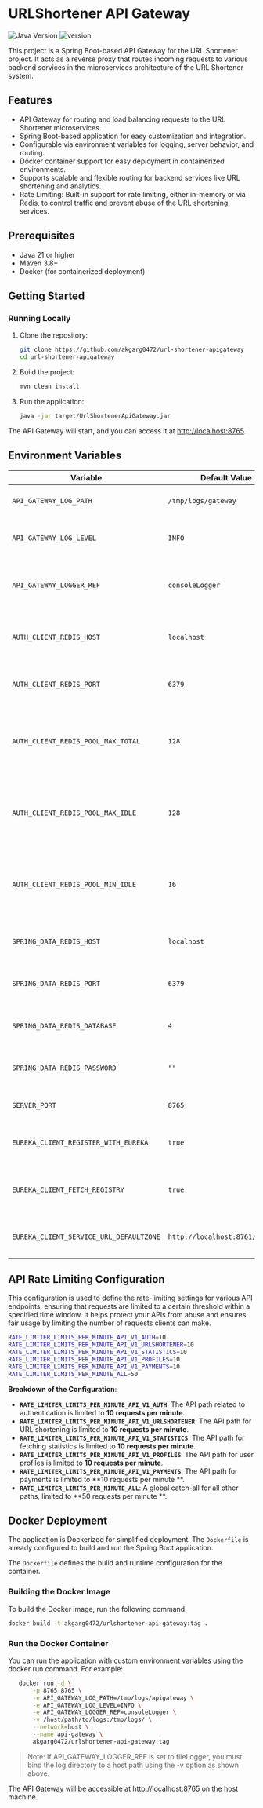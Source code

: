 # URLShortener API Gateway

![Java Version](https://img.shields.io/badge/Java-21-orange)
![version](https://img.shields.io/badge/version-2.6.0-blue)

This project is a Spring Boot-based API Gateway for the URL Shortener project. It acts as a reverse proxy that routes
incoming requests to various backend services in the microservices architecture of the URL Shortener system.

## Features

- API Gateway for routing and load balancing requests to the URL Shortener microservices.
- Spring Boot-based application for easy customization and integration.
- Configurable via environment variables for logging, server behavior, and routing.
- Docker container support for easy deployment in containerized environments.
- Supports scalable and flexible routing for backend services like URL shortening and analytics.
- Rate Limiting: Built-in support for rate limiting, either in-memory or via Redis, to control traffic and prevent
  abuse of the URL shortening services.

## Prerequisites

- Java 21 or higher
- Maven 3.8+
- Docker (for containerized deployment)

## Getting Started

### Running Locally

1. Clone the repository:
   ```bash
   git clone https://github.com/akgarg0472/url-shortener-apigateway
   cd url-shortener-apigateway
   ```

2. Build the project:
   ```bash
   mvn clean install
   ```

3. Run the application:
   ```bash
   java -jar target/UrlShortenerApiGateway.jar
   ```

The API Gateway will start, and you can access it at [http://localhost:8765](http://localhost:8765).

## Environment Variables

| Variable                                | Default Value                   | Description                                                                          |
|-----------------------------------------|---------------------------------|--------------------------------------------------------------------------------------|
| `API_GATEWAY_LOG_PATH`                  | `/tmp/logs/gateway`             | Path where Eureka logs will be stored.                                               |
| `API_GATEWAY_LOG_LEVEL`                 | `INFO`                          | Log level for general application logs.                                              |
| `API_GATEWAY_LOGGER_REF`                | `consoleLogger`                 | Reference name for the logger (`consoleLogger` or `fileLogger`).                     |
| `AUTH_CLIENT_REDIS_HOST`                | `localhost`                     | Redis host address for the authentication service.                                   |
| `AUTH_CLIENT_REDIS_PORT`                | `6379`                          | Redis port for the authentication service.                                           |
| `AUTH_CLIENT_REDIS_POOL_MAX_TOTAL`      | `128`                           | Maximum number of connections in the Redis pool for the authentication service.      |
| `AUTH_CLIENT_REDIS_POOL_MAX_IDLE`       | `128`                           | Maximum number of idle connections in the Redis pool for the authentication service. |
| `AUTH_CLIENT_REDIS_POOL_MIN_IDLE`       | `16`                            | Minimum number of idle connections in the Redis pool for the authentication service. |
| `SPRING_DATA_REDIS_HOST`                | `localhost`                     | Redis host for the Spring Data Redis connection.                                     |
| `SPRING_DATA_REDIS_PORT`                | `6379`                          | Redis port for the Spring Data Redis connection.                                     |
| `SPRING_DATA_REDIS_DATABASE`            | `4`                             | The Redis database number to use (default: 0).                                       |
| `SPRING_DATA_REDIS_PASSWORD`            | `""`                            | Password for Redis connection (if required).                                         |
| `SERVER_PORT`                           | `8765`                          | The port where the server will run.                                                  |
| `EUREKA_CLIENT_REGISTER_WITH_EUREKA`    | `true`                          | Whether to register the service with Eureka or not.                                  |
| `EUREKA_CLIENT_FETCH_REGISTRY`          | `true`                          | Whether to fetch the service registry from Eureka or not.                            |
| `EUREKA_CLIENT_SERVICE_URL_DEFAULTZONE` | `http://localhost:8761/eureka/` | The URL for the Eureka service registry.                                             |

## API Rate Limiting Configuration

This configuration is used to define the rate-limiting settings for various API endpoints, ensuring that requests are
limited to a certain threshold within a specified time window. It helps protect your APIs from abuse and ensures fair
usage by limiting the number of requests clients can make.

```bash
RATE_LIMITER_LIMITS_PER_MINUTE_API_V1_AUTH=10
RATE_LIMITER_LIMITS_PER_MINUTE_API_V1_URLSHORTENER=10
RATE_LIMITER_LIMITS_PER_MINUTE_API_V1_STATISTICS=10
RATE_LIMITER_LIMITS_PER_MINUTE_API_V1_PROFILES=10
RATE_LIMITER_LIMITS_PER_MINUTE_API_V1_PAYMENTS=10
RATE_LIMITER_LIMITS_PER_MINUTE_ALL=50
```

**Breakdown of the Configuration**:

- **`RATE_LIMITER_LIMITS_PER_MINUTE_API_V1_AUTH`**: The API path related to authentication is limited to **10 requests
  per minute**.
- **`RATE_LIMITER_LIMITS_PER_MINUTE_API_V1_URLSHORTENER`**: The API path for URL shortening is limited to **10 requests
  per minute**.
- **`RATE_LIMITER_LIMITS_PER_MINUTE_API_V1_STATISTICS`**: The API path for fetching statistics is limited to **10
  requests per minute**.
- **`RATE_LIMITER_LIMITS_PER_MINUTE_API_V1_PROFILES`**: The API path for user profiles is limited to **10 requests per
  minute**.
- **`RATE_LIMITER_LIMITS_PER_MINUTE_API_V1_PAYMENTS`**: The API path for payments is limited to **10 requests per minute
  **.
- **`RATE_LIMITER_LIMITS_PER_MINUTE_ALL`**: A global catch-all for all other paths, limited to **50 requests per minute
  **.

## Docker Deployment

The application is Dockerized for simplified deployment. The `Dockerfile` is already configured to build and run the
Spring Boot application.

The `Dockerfile` defines the build and runtime configuration for the container.

### Building the Docker Image

To build the Docker image, run the following command:

  ```bash
  docker build -t akgarg0472/urlshortener-api-gateway:tag .
```

### Run the Docker Container

You can run the application with custom environment variables using the docker run command. For example:

```bash
   docker run -d \
       -p 8765:8765 \
       -e API_GATEWAY_LOG_PATH=/tmp/logs/apigateway \
       -e API_GATEWAY_LOG_LEVEL=INFO \
       -e API_GATEWAY_LOGGER_REF=consoleLogger \
       -v /host/path/to/logs:/tmp/logs/ \
       --network=host \
       --name api-gateway \
       akgarg0472/urlshortener-api-gateway:tag
```

> Note: If API_GATEWAY_LOGGER_REF is set to fileLogger, you must bind the log directory to a host path using the -v
> option as shown above.

The API Gateway will be accessible at http://localhost:8765 on the host machine.
